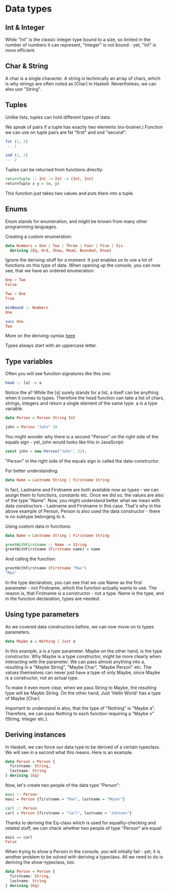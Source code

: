 # Data types 

## Int & Integer 

While "Int" is the classic integer type bound to a size, so limited in the number of numbers it can represent, "Integer" is not bound - yet, "Int" is more efficient. 

## Char & String

A char is a single character. A string is technically an array of chars, which is why strings are often noted as [Char] in Haskell. Nevertheless, we can also use "String". 

## Tuples 

Unlike lists, tuples can hold different types of data. 

We speak of pairs if a tuple has exactly two elements (no-brainer.)
Function we can use on tuple pairs are fst "first" and snd "second": 

```haskell 
fst (1, 2)
--- 1

snd (1, 2)
--- 2
```

Tuples can be returned from functions directly: 

```haskell
returnTuple :: Int -> Int -> (Int, Int)
returnTuple x y = (x, y)
```

This function just takes two values and puts them into a tuple. 

## Enums 

Enum stands for enumeration, and might be known from many other programming languages. 

Creating a custom enumeration: 

```haskell
data Numbers = One | Two | Three | Four | Five | Six
  deriving (Eq, Ord, Show, Read, Bounded, Enum)
```

Ignore the deriving-stuff for a moment. It just enables us to use a lot of functions on this type of data. When opening up the console, you can now see, that we have an ordered enumeration: 

```haskell 
One > Two 
False 

Two > One 
True

minBound :: Numbers 
One 

succ One 
Two 
```
More on the deriving-syntax [here](https://github.com/LouisPetrik/cheatsheet/blob/master/haskell.md#deriving-instances)

Types always start with an uppercase letter. 

## Type variables 

Often you will see function signatures like this one: 

```haskell 
head :: [a] -> a
```
Notice the a? While the [a] surely stands for a list, a itself can be anything when it comes to types. Therefore the head function can take a list of chars, strings, integers and return a single element of the same type. a is a type variable. 


```haskell
data Person = Person String Int

john = Person "John" 20
```

You might wonder why there is a second "Person" on the right side of the equals sign - yet, john would looks like this in JavaScript: 

```javascript
const john = new Person("John", 22);
```

"Person" in the right side of the equals sign is called the data-constructor. 

For better understanding: 

```haskell 
data Name = Lastname String | Firstname String
```

In fact, Lastname and Firstname are both available now as types - we can assign them to functions, constants etc. Once we did so, the values are also of the type "Name". 
Now, you might understand better what we mean with data constructors - Lastname and Firstname in this case. That's why in the above example of Person, Person is also used the data constructor - there is no subtype belonging to it. 

Using custom data in functions: 

```haskell
data Name = Lastname String | Firstname String

greetWithFirstname :: Name -> String
greetWithFirstname (Firstname name) = name
```
And calling the function: 

```haskell
greetWithFirstname (Firstname "Max")
"Max"
```

In the type declaration, you can see that we use Name as the first parameter - not Firstname, which the function actually wants to use. The reason is, that Firstname is a constructor - not a type. Name is the type, and in the function declaration, types are needed. 


## Using type parameters 

As we covered data constructors before, we can now move on to types parameters. 

```haskell 
data Maybe a = Nothing | Just a 
```

In this example, a is a type parameter. Maybe on the other hand, is the type constructor. 
Why Maybe is a type constructor, might be more clearly when interacting with the parameter. We can pass almost anything into a, resulting in a "Maybe String", "Maybe Char", "Maybe Person" etc. The values themselves can never just have a type of only Maybe, since Maybe is a constructor, not an actual type. 

To make it even more clear, when we pass String to Maybe, the resulting type will be Maybe String. On the other hand, Just 'Hello World' has a type of Maybe [Char]. 

Important to understand is also, that the type of "Nothing" is "Maybe a". Therefore, we can pass Nothing to each function requiring a "Maybe x" (String, Integer etc.). 

## Deriving instances 

In Haskell, we can force our data type to be derived of a certain typeclass. We will see in a second what this means. 
Here is an example. 

```haskell
data Person = Person {
  firstname: String, 
  lastname: String
} deriving (Eq)
```

Now, let's create two people of the data type "Person": 

```haskell 
maxi :: Person
maxi = Person {firstname = "Max", lastname = "Meyer"}

carl :: Person
carl = Person {firstname = "Carl", lastname = "Johnson"}
```

Thanks to deriving the Eq-class which is used for equality-checking and related stuff, we can check whether two people of type "Person" are equal: 

```haskell 
maxi == carl 
False 
```

When trying to show a Person in the console, you will initially fail - yet, it is another problem to be solved with deriving a typeclass. All we need to do is deriving the show-typeclass, too: 

```haskell
data Person = Person {
  firstname: String, 
  lastname: String
} deriving (Eq)
```

